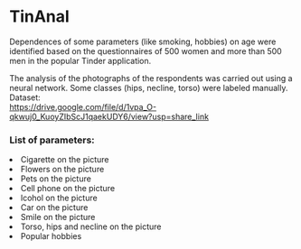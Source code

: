 # TinAnal

Dependences of some parameters (like smoking, hobbies) on age were identified based on the questionnaires of 500 women and more than 500 men in the popular Tinder application.

The analysis of the photographs of the respondents was carried out using a neural network. Some classes (hips, necline, torso) were labeled manually.
Dataset: <br>https://drive.google.com/file/d/1vpa_O-qkwuj0_KuoyZIbScJ1qaekUDY6/view?usp=share_link

<h3> List of parameters:</h3>
<li>Cigarette on the picture</li>
<li>Flowers on the picture</li>
<li>Pets on the picture</li>
<li>Cell phone on the picture</li>
<li>lcohol on the picture</li>
<li>Car on the picture</li>
<li>Smile on the picture</li>
<li>Torso, hips and necline on the picture</li>
<li>Popular hobbies</li>

